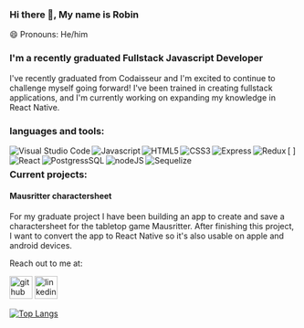 ### Hi there 👋, My name is Robin
😄 Pronouns: He/him 

### I'm a recently graduated Fullstack Javascript Developer


I've recently graduated from Codaisseur and I'm excited to continue to challenge myself going forward! I've been trained in creating fullstack applications, and I'm currently working on expanding my knowledge in React Native.




### languages and tools: 

[<img align="left" alt="Visual Studio Code" src="https://img.shields.io/badge/Visual%20Studio%20Code-blue?style=flat&logo=visualstudiocode" />
<img align="left" alt="Javascript" src="https://img.shields.io/badge/JavaScript-yellow?style=flat&logo=javascript" />
<img align="left" alt="HTML5" src="https://img.shields.io/badge/HTML-red?style=flat&logo=HTML5" />
<img align="left" alt="CSS3" src="https://img.shields.io/badge/CSS-blue?style=flat&logo=css3" />
<img align="left" alt="Express" src="https://img.shields.io/badge/Express-black?style=flat&logo=Express" />
<img align="left" alt="Redux" src="https://img.shields.io/badge/Redux-grey?style=flat&logo=Redux" />
<img align="left" alt="React" src="https://img.shields.io/badge/React-grey?style=flat&logo=React" />
<img align="left" alt="PostgressSQL" src="https://img.shields.io/badge/PostgressSQL-9cf?style=flat&logo=postgresql" />
<img align="left" alt="nodeJS" src="https://img.shields.io/badge/Node.Js-brightgreen?style=flat&logo=nodedotjs" />
<img align="left" alt="Sequelize" src="https://img.shields.io/badge/Sequelize-brightgreen?style=flat&logo=sequelize" />]

### Current projects:

#### Mausritter charactersheet

For my graduate project I have been building an app to create and save a charactersheet for the tabletop game Mausritter. After finishing this project, I want to convert the app to React Native so it's also usable on apple and android devices. 


Reach out to me at: 

[<img src='https://cdn.jsdelivr.net/npm/simple-icons@3.0.1/icons/github.svg' alt='github' height='40'>](https://github.com/Itsapon)  [<img src='https://cdn.jsdelivr.net/npm/simple-icons@3.0.1/icons/linkedin.svg' alt='linkedin' height='40'>](https://www.linkedin.com/in/robin-mier/)  

[![Top Langs](https://github-readme-stats.vercel.app/api/top-langs/?username=Itsapon)](https://github.com/anuraghazra/github-readme-stats)



<!--
**Itsapon/Itsapon** is a ✨ _special_ ✨ repository because its `README.md` (this file) appears on your GitHub profile.

Here are some ideas to get you started:

- 🔭 I’m currently working on ...
- 🌱 I’m currently learning ...
- 👯 I’m looking to collaborate on ...
- 🤔 I’m looking for help with ...
- 💬 Ask me about ...
- 📫 How to reach me: ...
- 😄 Pronouns: ...
- ⚡ Fun fact: ...
-->
